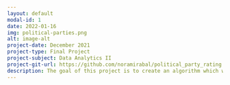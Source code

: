 ```yaml
---
layout: default
modal-id: 1
date: 2022-01-16
img: political-parties.png
alt: image-alt
project-date: December 2021
project-type: Final Project
project-subject: Data Analytics II
project-git-url: https://github.com/noramirabal/political_party_rating
description: The goal of this project is to create an algorithm which will predict a persons rating of both the Democratic and Republican party based on their demographics.
---
```

